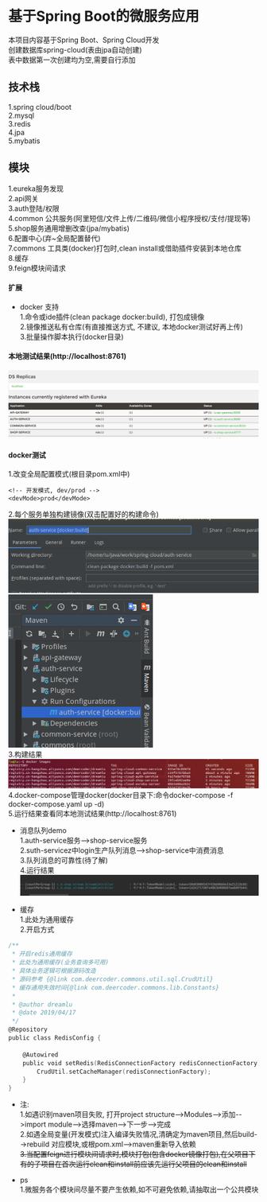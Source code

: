 # 基于Spring Boot的微服务应用

本项目内容基于Spring Boot、Spring Cloud开发  
创建数据库spring-cloud(表由jpa自动创建)  
表中数据第一次创建均为空,需要自行添加    

## 技术栈
1.spring cloud/boot  
2.mysql  
3.redis  
4.jpa  
5.mybatis  

## 模块  
1.eureka服务发现  
2.api网关  
3.auth登陆/权限  
4.common 公共服务(阿里短信/文件上传/二维码/微信小程序授权/支付/提现等)  
5.shop服务通用增删改查(jpa/mybatis)  
6.配置中心(弃~全局配置替代)  
7.commons 工具类(docker)打包时,clean install或借助插件安装到本地仓库  
8.缓存  
9.feign模块间请求  

#### 扩展  
- docker 支持  
1.命令或ide插件(clean package docker:build), 打包成镜像  
2.镜像推送私有仓库(有直接推送方式, 不建议, 本地docker测试好再上传)  
3.批量操作脚本执行(docker目录)  

#### 本地测试结果(http://localhost:8761)  
![服务发现结果](common-service/static/file/run.png)  

#### docker测试  
1.改变全局配置模式(根目录pom.xml中)  
```
<!-- 开发模式, dev/prod -->
<devMode>prod</devMode>
```
2.每个服务单独构建镜像(双击配置好的构建命令)  
![构建步骤1](common-service/static/file/docker1.png)  
![构建步骤2](common-service/static/file/docker2.png)  
3.构建结果  
![镜像构建结果](common-service/static/file/docker3.png)  
4.docker-compose管理docker(docker目录下:命令docker-compose -f docker-compose.yaml up -d)  
5.运行结果查看同本地测试结果(http://localhost:8761)  

- 消息队列demo  
1.auth-service服务-->shop-service服务  
2.suth-servicez中login生产队列消息-->shop-service中消费消息  
3.队列消息的可靠性(待了解)  
4.运行结果 
![消息队列运行结果](common-service/static/file/queue.png)  

- 缓存  
1.此处为通用缓存  
2.开启方式  
```go
/**
 * 开启redis通用缓存
 * 此处为通用缓存(业务查询多可用)
 * 具体业务逻辑可根据源码改造
 * 源码参考 {@link com.deercoder.commons.util.sql.CrudUtil}
 * 缓存通用失效时间{@link com.deercoder.commons.lib.Constants}
 *
 * @author dreamlu
 * @date 2019/04/17
 */
@Repository
public class RedisConfig {

	@Autowired
	public void setRedis(RedisConnectionFactory redisConnectionFactory) {
		CrudUtil.setCacheManager(redisConnectionFactory);
	}
}
```  

- 注:  
1.如遇识别maven项目失败, 打开project structure-->Modules-->添加-->import module-->选择maven-->下一步-->完成    
2.如遇全局变量(开发模式)注入编译失败情况,清确定为maven项目,然后build-->rebuild 对应模块,或根pom.xml-->maven重新导入依赖  
~~3.当配置feign进行模块间请求时,模块打包(包含docker镜像打包),在父项目下有的子项目在首次运行clean和install前应该先运行父项目的clean和install~~  

- ps  
1.微服务各个模块间尽量不要产生依赖,如不可避免依赖,请抽取出一个公共模块  

  